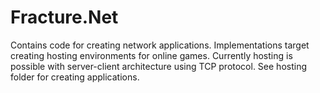 # Fracture.Net

Contains code for creating network applications. Implementations target creating hosting environments for online games. Currently hosting is possible with
server-client architecture using TCP protocol. See hosting folder for creating applications.